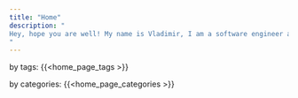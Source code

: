 ```yaml
---
title: "Home"
description: "
Hey, hope you are well! My name is Vladimir, I am a software engineer and this is my blog. Here you can find: reviews, articles about different integrations, articles translations, notes from books. I would be glad if you manage to find here anything interesting and helpful for yourself. Nice reading!
"
---
```


by tags:
{{<home_page_tags >}}

by categories:
{{<home_page_categories >}}


